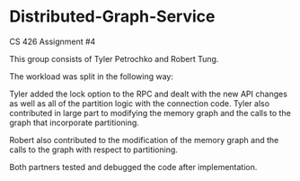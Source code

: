 # Distributed-Graph-Service
CS 426 Assignment #4

This group consists of Tyler Petrochko and Robert Tung.

The workload was split in the following way:

Tyler added the lock option to the RPC and dealt with the new API changes as well as all of the partition logic with the connection code. Tyler also contributed in large part to modifying the memory graph and the calls to the graph that incorporate partitioning.

Robert also contributed to the modification of the memory graph and the calls to the graph with respect to partitioning.

Both partners tested and debugged the code after implementation.